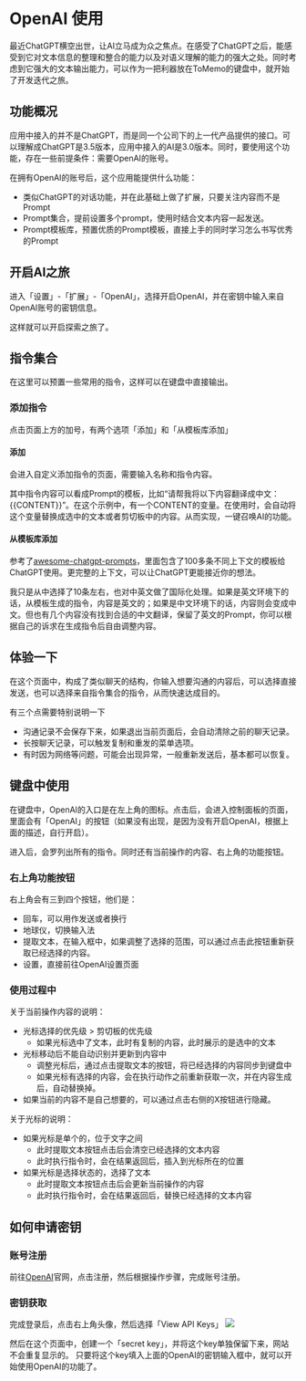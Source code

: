 # OpenAI 使用

最近ChatGPT横空出世，让AI立马成为众之焦点。在感受了ChatGPT之后，能感受到它对文本信息的整理和整合的能力以及对语义理解的能力的强大之处。同时考虑到它强大的文本输出能力，可以作为一把利器放在ToMemo的键盘中，就开始了开发迭代之旅。

## 功能概况
应用中接入的并不是ChatGPT，而是同一个公司下的上一代产品提供的接口。可以理解成ChatGPT是3.5版本，应用中接入的AI是3.0版本。同时，要使用这个功能，存在一些前提条件：需要OpenAI的账号。

在拥有OpenAI的账号后，这个应用能提供什么功能：
- 类似ChatGPT的对话功能，并在此基础上做了扩展，只要关注内容而不是Prompt
- Prompt集合，提前设置多个prompt，使用时结合文本内容一起发送。
- Prompt模板库，预置优质的Prompt模板，直接上手的同时学习怎么书写优秀的Prompt

## 开启AI之旅
进入「设置」-「扩展」-「OpenAI」，选择开启OpenAI，并在密钥中输入来自OpenAI账号的密钥信息。

这样就可以开启探索之旅了。

## 指令集合
在这里可以预置一些常用的指令，这样可以在键盘中直接输出。

### 添加指令
点击页面上方的加号，有两个选项「添加」和「从模板库添加」

#### 添加
会进入自定义添加指令的页面，需要输入名称和指令内容。

其中指令内容可以看成Prompt的模板，比如“请帮我将以下内容翻译成中文：{{CONTENT}}”。在这个示例中，有一个CONTENT的变量。在使用时，会自动将这个变量替换成选中的文本或者剪切板中的内容。从而实现，一键召唤AI的功能。

#### 从模板库添加
参考了[awesome-chatgpt-prompts](https://github.com/f/awesome-chatgpt-prompts)，里面包含了100多条不同上下文的模板给ChatGPT使用。更完整的上下文，可以让ChatGPT更能接近你的想法。

我只是从中选择了10条左右，也对中英文做了国际化处理。如果是英文环境下的话，从模板生成的指令，内容是英文的；如果是中文环境下的话，内容则会变成中文。但也有几个内容没有找到合适的中文翻译，保留了英文的Prompt，你可以根据自己的诉求在生成指令后自由调整内容。

## 体验一下
在这个页面中，构成了类似聊天的结构，你输入想要沟通的内容后，可以选择直接发送，也可以选择来自指令集合的指令，从而快速达成目的。

有三个点需要特别说明一下
- 沟通记录不会保存下来，如果退出当前页面后，会自动清除之前的聊天记录。
- 长按聊天记录，可以触发复制和重发的菜单选项。
- 有时因为网络等问题，可能会出现异常，一般重新发送后，基本都可以恢复。

## 键盘中使用
在键盘中，OpenAI的入口是在左上角的图标。点击后，会进入控制面板的页面，里面会有「OpenAI」的按钮（如果没有出现，是因为没有开启OpenAI，根据上面的描述，自行开启）。

进入后，会罗列出所有的指令。同时还有当前操作的内容、右上角的功能按钮。

### 右上角功能按钮
右上角会有三到四个按钮，他们是：
- 回车，可以用作发送或者换行
- 地球仪，切换输入法
- 提取文本，在输入框中，如果调整了选择的范围，可以通过点击此按钮重新获取已经选择的内容。
- 设置，直接前往OpenAI设置页面

### 使用过程中
关于当前操作内容的说明：
- 光标选择的优先级 > 剪切板的优先级
    - 如果光标选中了文本，此时有复制的内容，此时展示的是选中的文本
- 光标移动后不能自动识别并更新到内容中
    - 调整光标后，通过点击提取文本的按钮，将已经选择的内容同步到键盘中
    - 如果光标有选择的内容，会在执行动作之前重新获取一次，并在内容生成后，自动替换掉。
- 如果当前的内容不是自己想要的，可以通过点击右侧的X按钮进行隐藏。

关于光标的说明：
- 如果光标是单个的，位于文字之间
    - 此时提取文本按钮点击后会清空已经选择的文本内容
    - 此时执行指令时，会在结果返回后，插入到光标所在的位置
- 如果光标是选择状态的，选择了文本
    - 此时提取文本按钮点击后会更新当前操作的内容
    - 此时执行指令时，会在结果返回后，替换已经选择的文本内容

## 如何申请密钥

### 账号注册
前往[OpenAI](https://openai.com)官网，点击注册，然后根据操作步骤，完成账号注册。

### 密钥获取
完成登录后，点击右上角头像，然后选择「View API Keys」
![](http://img.leozhou.xyz/picGo/202302242226433.png)

然后在这个页面中，创建一个「secret key」，并将这个key单独保留下来，网站不会重复显示的。
只要将这个key填入上面的OpenAI的密钥输入框中，就可以开始使用OpenAI的功能了。
